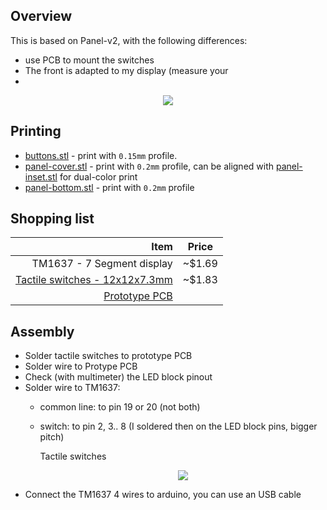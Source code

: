## Overview

 This is based on Panel-v2, with the following differences:
   - use PCB to mount the switches
   - The front is adapted to my display (measure your 
   - 
<p align="center">
  <img src="./img/panel-v2/panel.jpg"/>
</p>

## Printing

- [buttons.stl](../models/panel-v3/buttons.stl) - print with `0.15mm` profile.
- [panel-cover.stl](../models/panel-v2/panel-cover-v3.stl) - print with `0.2mm` profile, can be aligned with [panel-inset.stl](../models/panel-v2/panel-inset.stl) for dual-color print
- [panel-bottom.stl](../models/panel-v2/panel-bottom.stl) - print with `0.2mm` profile

## Shopping list

|                                                                                                                                                        Item |  Price  |
| ----------------------------------------------------------------------------------------------------------------------------------------------------------: | :-----: |
|      TM1637 - 7 Segment display  | ~$1.69  |
|        [Tactile switches - 12x12x7.3mm](https://www.ebay.com/itm/20PCS-TC-1212T-12x12x7-3-mm-Tact-Tactile-Push-Button-Momentary-Switch-PNDHAH/303636919207) | ~$1.83  |
| [Prototype PCB ](https://www.ebay.de/itm/5PCS-DIY-Prototype-Paper-PCB-Universal-Experiment-Matrix-Circuit-Board-5x7cm/303369572898) |

## Assembly

- Solder tactile switches to prototype PCB
- Solder wire to Protype PCB
- Check (with multimeter) the LED block pinout 
- Solder wire to TM1637:
  - common line: to pin 19 or 20 (not both)
  - switch: to pin 2, 3.. 8 (I soldered then on the LED block pins, bigger pitch)

    <summary>Tactile switches</summary>
    <p align="center">
      <img src="./img/panel-v3/panel-v3.jpg"/>
    </p>
- Connect the TM1637 4 wires to arduino, you can use an USB cable 




